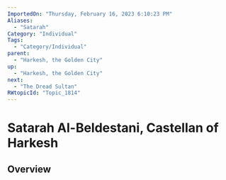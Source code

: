 ```yaml
---
ImportedOn: "Thursday, February 16, 2023 6:10:23 PM"
Aliases:
  - "Satarah"
Category: "Individual"
Tags:
  - "Category/Individual"
parent:
  - "Harkesh, the Golden City"
up:
  - "Harkesh, the Golden City"
next:
  - "The Dread Sultan"
RWtopicId: "Topic_1814"
---
```

# Satarah Al-Beldestani, Castellan of Harkesh
## Overview

